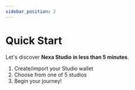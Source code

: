 ```yaml
---
sidebar_position: 2
---
```


# Quick Start

Let's discover **Nexa Studio in less than 5 minutes**.

1. Create/import your Studio wallet
2. Choose from one of 5 studios
3. Begin your journey!
